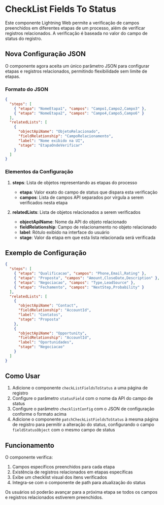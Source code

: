 # CheckList Fields To Status

Este componente Lightning Web permite a verificação de campos preenchidos em diferentes etapas de um processo, além de verificar registros relacionados. A verificação é baseada no valor do campo de status do registro.

## Nova Configuração JSON

O componente agora aceita um único parâmetro JSON para configurar etapas e registros relacionados, permitindo flexibilidade sem limite de etapas.

### Formato do JSON

```json
{
  "steps": [
    { "etapa": "NomeEtapa1", "campos": "Campo1,Campo2,Campo3" },
    { "etapa": "NomeEtapa2", "campos": "Campo4,Campo5,Campo6" }
  ],
  "relatedLists": [
    {
      "objectApiName": "ObjetoRelacionado",
      "fieldRelationship": "CampoRelacionamento",
      "label": "Nome exibido na UI",
      "stage": "EtapaOndeVerificar"
    }
  ]
}
```

### Elementos da Configuração

1. **steps**: Lista de objetos representando as etapas do processo
   - **etapa**: Valor exato do campo de status que dispara esta verificação
   - **campos**: Lista de campos API separados por vírgula a serem verificados nesta etapa

2. **relatedLists**: Lista de objetos relacionados a serem verificados
   - **objectApiName**: Nome da API do objeto relacionado
   - **fieldRelationship**: Campo de relacionamento no objeto relacionado
   - **label**: Rótulo exibido na interface do usuário
   - **stage**: Valor da etapa em que esta lista relacionada será verificada

## Exemplo de Configuração

```json
{
  "steps": [
    { "etapa": "Qualificacao", "campos": "Phone,Email,Rating" },
    { "etapa": "Proposta", "campos": "Amount,CloseDate,Description" },
    { "etapa": "Negociacao", "campos": "Type,LeadSource" },
    { "etapa": "Fechamento", "campos": "NextStep,Probability" }
  ],
  "relatedLists": [
    {
      "objectApiName": "Contact",
      "fieldRelationship": "AccountId",
      "label": "Contatos",
      "stage": "Proposta"
    },
    {
      "objectApiName": "Opportunity",
      "fieldRelationship": "AccountId",
      "label": "Oportunidades",
      "stage": "Negociacao"
    }
  ]
}
```

## Como Usar

1. Adicione o componente `checkListFieldsToStatus` a uma página de registro
2. Configure o parâmetro `statusField` com o nome da API do campo de status
3. Configure o parâmetro `checklistConfig` com o JSON de configuração conforme o formato acima
4. Adicione o componente `patchCheckListFieldsToStatus` à mesma página de registro para permitir a alteração do status, configurando o campo `fieldStatusObject` com o mesmo campo de status

## Funcionamento

O componente verifica:
1. Campos específicos preenchidos para cada etapa
2. Existência de registros relacionados em etapas específicas
3. Exibe um checklist visual dos itens verificados
4. Integra-se com o componente de path para atualização do status

Os usuários só poderão avançar para a próxima etapa se todos os campos e registros relacionados estiverem preenchidos. 